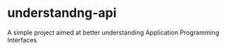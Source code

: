 # understandng-api
A simple project aimed at better understanding Application Programming Interfaces
